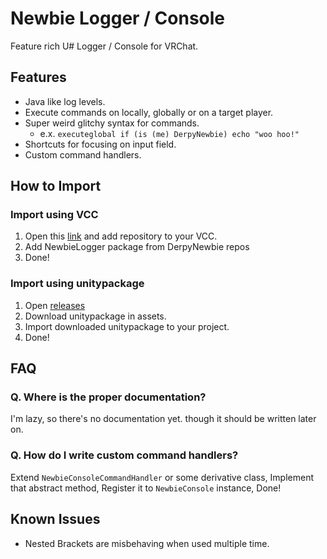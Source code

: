 ﻿# Newbie Logger / Console

Feature rich U# Logger / Console for VRChat.

## Features

- Java like log levels.
- Execute commands on locally, globally or on a target player.
- Super weird glitchy syntax for commands.
    - e.x. `executeglobal if (is (me) DerpyNewbie) echo "woo hoo!"`
- Shortcuts for focusing on input field.
- Custom command handlers.

## How to Import

### Import using VCC

1. Open this [link](https://derpynewbie.github.io/vpm-repos/) and add repository to your VCC.
2. Add NewbieLogger package from DerpyNewbie repos
3. Done!

### Import using unitypackage

1. Open [releases](https://github.com/DerpyNewbie/NewbieLogger/releases)
2. Download unitypackage in assets.
3. Import downloaded unitypackage to your project.
4. Done!

## FAQ

### Q. Where is the proper documentation?

I'm lazy, so there's no documentation yet. though it should be written later on.

### Q. How do I write custom command handlers?

Extend `NewbieConsoleCommandHandler` or some derivative class, Implement that abstract method, Register it
to `NewbieConsole` instance, Done!

## Known Issues

- Nested Brackets are misbehaving when used multiple time.
